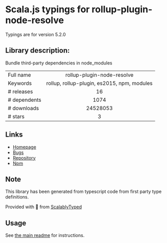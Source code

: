 
# Scala.js typings for rollup-plugin-node-resolve

Typings are for version 5.2.0

## Library description:
Bundle third-party dependencies in node_modules

|                    |                 |
| ------------------ | :-------------: |
| Full name          | rollup-plugin-node-resolve |
| Keywords           | rollup, rollup-plugin, es2015, npm, modules |
| # releases         | 16 |
| # dependents       | 1074 |
| # downloads        | 24528053 |
| # stars            | 3 |

## Links
- [Homepage](https://github.com/rollup/rollup-plugin-node-resolve#readme)
- [Bugs](https://github.com/rollup/rollup-plugin-node-resolve/issues)
- [Repository](https://github.com/rollup/rollup-plugin-node-resolve)
- [Npm](https://www.npmjs.com/package/rollup-plugin-node-resolve)
    


## Note
This library has been generated from typescript code from first party type definitions.

Provided with :purple_heart: from [ScalablyTyped](https://github.com/oyvindberg/ScalablyTyped)

## Usage
See [the main readme](../../readme.md) for instructions.


